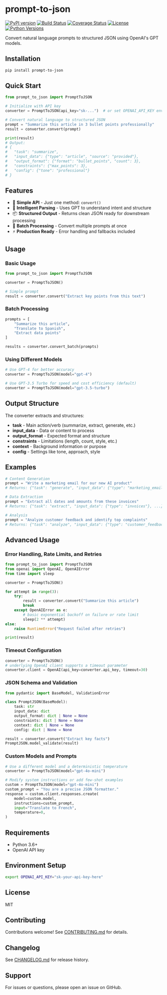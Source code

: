 # prompt-to-json

[![PyPI version](https://img.shields.io/pypi/v/prompt-to-json)](https://pypi.org/project/prompt-to-json/)
[![Build Status](https://github.com/prompt-to-json/prompt-to-json/actions/workflows/ci.yml/badge.svg)](https://github.com/prompt-to-json/prompt-to-json/actions/workflows/ci.yml)
[![Coverage Status](https://img.shields.io/codecov/c/github/prompt-to-json/prompt-to-json)](https://codecov.io/gh/prompt-to-json/prompt-to-json)
[![License](https://img.shields.io/badge/license-MIT-blue.svg)](LICENSE)
[![Python Versions](https://img.shields.io/pypi/pyversions/prompt-to-json.svg)](https://pypi.org/project/prompt-to-json/)

Convert natural language prompts to structured JSON using OpenAI's GPT models.

## Installation

```bash
pip install prompt-to-json
```

## Quick Start

```python
from prompt_to_json import PromptToJSON

# Initialize with API key
converter = PromptToJSON(api_key="sk-...")  # or set OPENAI_API_KEY env var

# Convert natural language to structured JSON
prompt = "Summarize this article in 3 bullet points professionally"
result = converter.convert(prompt)

print(result)
# Output:
# {
#   "task": "summarize",
#   "input_data": {"type": "article", "source": "provided"},
#   "output_format": {"format": "bullet_points", "count": 3},
#   "constraints": {"max_points": 3},
#   "config": {"tone": "professional"}
# }
```

## Features

- 🎯 **Simple API** - Just one method: `convert()`
- 🧠 **Intelligent Parsing** - Uses GPT to understand intent and structure
- 📦 **Structured Output** - Returns clean JSON ready for downstream processing
- 🔄 **Batch Processing** - Convert multiple prompts at once
- ⚡ **Production Ready** - Error handling and fallbacks included

## Usage

### Basic Usage

```python
from prompt_to_json import PromptToJSON

converter = PromptToJSON()

# Simple prompt
result = converter.convert("Extract key points from this text")
```

### Batch Processing

```python
prompts = [
    "Summarize this article",
    "Translate to Spanish",
    "Extract data points"
]

results = converter.convert_batch(prompts)
```

### Using Different Models

```python
# Use GPT-4 for better accuracy
converter = PromptToJSON(model="gpt-4")

# Use GPT-3.5 Turbo for speed and cost efficiency (default)
converter = PromptToJSON(model="gpt-3.5-turbo")
```

## Output Structure

The converter extracts and structures:
- **task** - Main action/verb (summarize, extract, generate, etc.)
- **input_data** - Data or content to process
- **output_format** - Expected format and structure
- **constraints** - Limitations (length, count, style, etc.)
- **context** - Background information or purpose
- **config** - Settings like tone, approach, style

## Examples

```python
# Content Generation
prompt = "Write a marketing email for our new AI product"
# Returns: {"task": "generate", "input_data": {"type": "marketing_email"}, ...}

# Data Extraction
prompt = "Extract all dates and amounts from these invoices"
# Returns: {"task": "extract", "input_data": {"type": "invoices"}, ...}

# Analysis
prompt = "Analyze customer feedback and identify top complaints"
# Returns: {"task": "analyze", "input_data": {"type": "customer_feedback"}, ...}
```

## Advanced Usage

### Error Handling, Rate Limits, and Retries

```python
from prompt_to_json import PromptToJSON
from openai import OpenAI, OpenAIError
from time import sleep

converter = PromptToJSON()

for attempt in range(3):
    try:
        result = converter.convert("Summarize this article")
        break
    except OpenAIError as e:
        # basic exponential backoff on failure or rate limit
        sleep(2 ** attempt)
else:
    raise RuntimeError("Request failed after retries")

print(result)
```

### Timeout Configuration

```python
converter = PromptToJSON()
# underlying OpenAI client supports a timeout parameter
converter.client = OpenAI(api_key=converter.api_key, timeout=30)
```

### JSON Schema and Validation

```python
from pydantic import BaseModel, ValidationError

class PromptJSON(BaseModel):
    task: str
    input_data: dict
    output_format: dict | None = None
    constraints: dict | None = None
    context: dict | None = None
    config: dict | None = None

result = converter.convert("Extract key facts")
PromptJSON.model_validate(result)
```

### Custom Models and Prompts

```python
# Use a different model and a deterministic temperature
converter = PromptToJSON(model="gpt-4o-mini")

# Modify system instructions or add few-shot examples
custom = PromptToJSON(model="gpt-4o-mini")
custom_prompt = "You are a precise JSON formatter."
response = custom.client.responses.create(
    model=custom.model,
    instructions=custom_prompt,
    input="Translate to French",
    temperature=0,
)
```

## Requirements

- Python 3.6+
- OpenAI API key

## Environment Setup

```bash
export OPENAI_API_KEY="sk-your-api-key-here"
```

## License

MIT

## Contributing

Contributions welcome! See [CONTRIBUTING.md](CONTRIBUTING.md) for details.

## Changelog

See [CHANGELOG.md](CHANGELOG.md) for release history.

## Support

For issues or questions, please open an issue on GitHub.